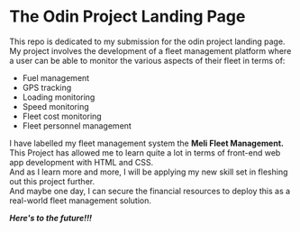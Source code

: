 # The Odin Project Landing Page 
This repo is dedicated to my submission for the odin project landing page.  
My project involves the development of a fleet management platform where a user can be able to monitor the various aspects of their fleet in terms of:
- Fuel management
- GPS tracking 
- Loading monitoring
- Speed monitoring
- Fleet cost monitoring
- Fleet personnel management  

I have labelled my fleet management system the **Meli Fleet Management.**  
This Project has allowed me to learn quite a lot in terms of front-end web app development with HTML and CSS.  
And as I learn more and more, I will be applying my new skill set in fleshing out this project further.  
And maybe one day, I can secure the financial resources to deploy this as a real-world fleet management solution.  

***Here's to the future!!!***